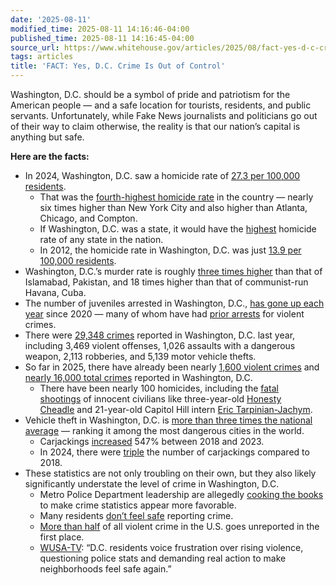 ```yaml
---
date: '2025-08-11'
modified_time: 2025-08-11 14:16:46-04:00
published_time: 2025-08-11 14:16:45-04:00
source_url: https://www.whitehouse.gov/articles/2025/08/fact-yes-d-c-crime-is-out-of-control/
tags: articles
title: 'FACT: Yes, D.C. Crime Is Out of Control'
---
```

 
Washington, D.C. should be a symbol of pride and patriotism for the
American people — and a safe location for tourists, residents, and
public servants. Unfortunately, while Fake News journalists and
politicians go out of their way to claim otherwise, the reality is that
our nation’s capital is anything but safe.

**Here are the facts:**

-   In 2024, Washington, D.C. saw a homicide rate of [27.3 per 100,000
    residents](https://www.rit.edu/liberalarts/sites/rit.edu.liberalarts/files/docs/CPSI%20Working%20Papers/2025-02_CPSI%20Working%20Paper_US%20City%20Homicide%20Stats.pdf).
    -   That was the [fourth-highest homicide
        rate](https://www.rit.edu/liberalarts/sites/rit.edu.liberalarts/files/docs/CPSI%20Working%20Papers/2025-02_CPSI%20Working%20Paper_US%20City%20Homicide%20Stats.pdf)
        in the country — nearly six times higher than New York City and
        also higher than Atlanta, Chicago, and Compton.
    -   If Washington, D.C. was a state, it would have the
        [highest](https://www.heritage.org/crime-and-justice/commentary/why-dc-remains-one-the-nations-most-dangerous-cities#:~:text=If%20D.C.%20were%20a%20state%2C%20it%20would%20have%20the%20highest%20homicide%20rate%20of%20any%20state%20in%20the%20United%20States%2C%20and%20would%20be%20retaining%20that%20dubious%20title%20year%20after%20year.)
        homicide rate of any state in the nation.
    -   In 2012, the homicide rate in Washington, D.C. was just [13.9
        per 100,000
        residents](https://www.macrotrends.net/global-metrics/cities/us/dc/washington/murder-homicide-rate-statistics).
-   Washington, D.C.’s murder rate is roughly [three times
    higher](https://x.com/RapidResponse47/status/1954937260324934044/photo/1)
    than that of Islamabad, Pakistan, and 18 times higher than that of
    communist-run Havana, Cuba.
-   The number of juveniles arrested in Washington, D.C., [has gone up
    each
    year](https://www.nbcwashington.com/news/local/dc-police-unit-to-focus-on-stopping-juvenile-crimes-before-they-happen/3883054/)
    since 2020 — many of whom have had [prior
    arrests](https://www.nbcwashington.com/news/local/dc-police-unit-to-focus-on-stopping-juvenile-crimes-before-they-happen/3883054/#:~:text=Nearly%20200%20juveniles%20arrested%20in%202024%20for%20violent%20crimes%20had%20prior%20violent%20crime%20arrests.)
    for violent crimes.
-   There were [29,348 crimes](https://mpdc.dc.gov/dailycrime) reported
    in Washington, D.C. last year, including 3,469 violent offenses,
    1,026 assaults with a dangerous weapon, 2,113 robberies, and 5,139
    motor vehicle thefts.
-   So far in 2025, there have already been nearly [1,600 violent
    crimes](https://mpdc.dc.gov/dailycrime#:~:text=2%2C138-,1%2C586,-%2D26%25)
    and [nearly 16,000 total
    crimes](https://mpdc.dc.gov/dailycrime#:~:text=16%2C872-,15%2C679,-%2D7%25)
    reported in Washington, D.C.
    -   There have been nearly 100 homicides, including the [fatal
        shootings](https://www.dcnewsnow.com/news/local-news/washington-dc/community-holds-vigil-after-two-kids-killed-in-dc-in-past-few-days/) of
        innocent civilians like three-year-old [Honesty
        Cheadle](https://www.google.com/imgres?q=Honesty%20Cheadle&imgurl=https%3A%2F%2Fmedia.wusa9.com%2Fassets%2FWUSA%2Fimages%2F169e4bc1-1002-46a7-aaa5-614dcd0bdca8%2F20250708T202012%2F169e4bc1-1002-46a7-aaa5-614dcd0bdca8_1920x1080.jpg&imgrefurl=https%3A%2F%2Fwww.wusa9.com%2Farticle%2Fnews%2Fcrime%2F3-year-old-shot-during-fourth-of-july-weekend-dies-dc-southeast%2F65-be390d79-c5f4-4e19-8afb-7e47e60ef8f3&docid=cUT_l8ZN1Gad-M&tbnid=ajTV1CJnBgyaiM&vet=12ahUKEwjfw6-v__iOAxW1hYkEHSxcNW4QM3oECBgQAA..i&w=1920&h=1080&hcb=2&ved=2ahUKEwjfw6-v__iOAxW1hYkEHSxcNW4QM3oECBgQAA) and
        21-year-old Capitol Hill intern [Eric
        Tarpinian-Jachym](https://www.foxnews.com/us/congressional-intern-killed-washington-d-c-shooting-police-offer-reward-multiple-suspects).
-   Vehicle theft in Washington, D.C. is [more than three times the
    national
    average](https://www.whitehouse.gov/presidential-actions/2025/08/declaring-a-crime-emergency-in-the-district-of-columbia/#:~:text=The%20magnitude%20of,in%20the%20world.)
    — ranking it among the most dangerous cities in the world.
    -   Carjackings
        [increased](https://x.com/jackikotkiewicz/status/1954961423764951493)
        547% between 2018 and 2023.
    -   In 2024, there were
        [triple](https://x.com/jackikotkiewicz/status/1954961423764951493)
        the number of carjackings compared to 2018.
-   These statistics are not only troubling on their own, but they also
    likely significantly understate the level of crime in Washington,
    D.C.
    -   Metro Police Department leadership are allegedly [cooking the
        books](https://www.nbcwashington.com/news/local/dc-police-commander-suspended-crime-statistics/3959566/)
        to make crime statistics appear more favorable.
    -   Many residents [don’t feel
        safe](https://x.com/ChuckThies/status/1954892356559184037)
        reporting crime.
    -   [More than
        half](https://pmc.ncbi.nlm.nih.gov/articles/PMC6382513/) of all
        violent crime in the U.S. goes unreported in the first place.
    -   [WUSA-TV](https://www.wusa9.com/article/news/local/dc/numbers-indicate-crime-down-in-the-district/65-b7c40f90-2f57-479c-b95e-842fd9d9f0cb):
        “D.C. residents voice frustration over rising violence,
        questioning police stats and demanding real action to make
        neighborhoods feel safe again.”
